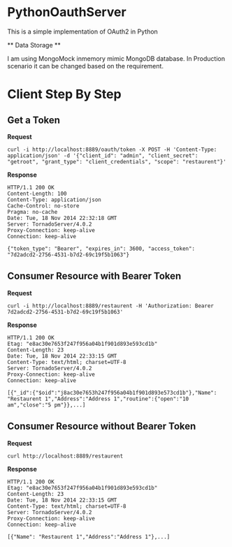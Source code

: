 # PythonOauthServer
This is a simple implementation of OAuth2 in Python


** Data Storage **

I am using MongoMock inmemory mimic MongoDB database. In Production scenario it can be changed based on the requirement.


Client Step By Step
===========

Get a Token
-------

**Request**
```
curl -i http://localhost:8889/oauth/token -X POST -H 'Content-Type: application/json' -d '{"client_id": "admin", "client_secret": "getroot", "grant_type": "client_credentials", "scope": "restaurent"}'
```

**Response**
```http
HTTP/1.1 200 OK
Content-Length: 100
Content-Type: application/json
Cache-Control: no-store
Pragma: no-cache
Date: Tue, 18 Nov 2014 22:32:18 GMT
Server: TornadoServer/4.0.2
Proxy-Connection: keep-alive
Connection: keep-alive

{"token_type": "Bearer", "expires_in": 3600, "access_token": "7d2adcd2-2756-4531-b7d2-69c19f5b1063"}
```

Consumer Resource with Bearer Token
-------
**Request**

```
curl -i http://localhost:8889/restaurent -H 'Authorization: Bearer 7d2adcd2-2756-4531-b7d2-69c19f5b1063'
```

**Response**
```http
HTTP/1.1 200 OK
Etag: "e8ac30e7653f247f956a04b1f901d893e593cd1b"
Content-Length: 23
Date: Tue, 18 Nov 2014 22:33:15 GMT
Content-Type: text/html; charset=UTF-8
Server: TornadoServer/4.0.2
Proxy-Connection: keep-alive
Connection: keep-alive

[{"_id":{"$oid":"j8ac30e7653h247f956a04b1f901d893e573cd1b"},"Name": "Restaurent 1","Address":"Address 1","routine":{"open":"10 am","close":"5 pm"}},...]

```

Consumer Resource without Bearer Token
-------
**Request**

```
curl http://localhost:8889/restaurent
```

**Response**
```http
HTTP/1.1 200 OK
Etag: "e8ac30e7653f247f956a04b1f901d893e593cd1b"
Content-Length: 23
Date: Tue, 18 Nov 2014 22:33:15 GMT
Content-Type: text/html; charset=UTF-8
Server: TornadoServer/4.0.2
Proxy-Connection: keep-alive
Connection: keep-alive

[{"Name": "Restaurent 1","Address":"Address 1"},...]
```
